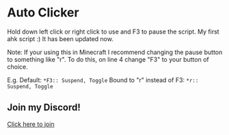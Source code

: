 # Auto Clicker

Hold down left click or right click to use and F3 to pause the script. My first ahk script :) It has been updated now.

Note: If your using this in Minecraft I recommend changing the pause button to something like "r". To do this, on line 4 change "F3" to your button of choice.

E.g.
Default:
`*F3:: Suspend, Toggle`
Bound to "r" instead of F3:
`*r:: Suspend, Toggle`

## Join my Discord!

[Click here to join](https://discord.gg/pqAFVCKZhz)
